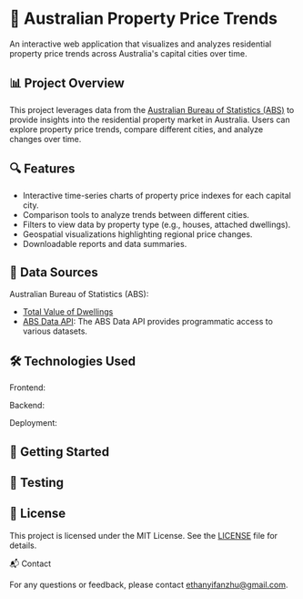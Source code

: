 # 🏡 Australian Property Price Trends

An interactive web application that visualizes and analyzes residential property price trends across Australia's capital cities over time.

## 📊 Project Overview

This project leverages data from the [Australian Bureau of Statistics (ABS)](https://www.abs.gov.au) to provide insights into the residential property market in Australia. Users can explore property price trends, compare different cities, and analyze changes over time.

## 🔍 Features

- Interactive time-series charts of property price indexes for each capital city.
- Comparison tools to analyze trends between different cities.
- Filters to view data by property type (e.g., houses, attached dwellings).
- Geospatial visualizations highlighting regional price changes.
- Downloadable reports and data summaries.

## 📂 Data Sources

Australian Bureau of Statistics (ABS):
- [Total Value of Dwellings](https://www.abs.gov.au/statistics/economy/price-indexes-and-inflation/total-value-dwellings)
- [ABS Data API](https://www.abs.gov.au/about/data-services/application-programming-interfaces-apis/data-api-user-guide): The ABS Data API provides programmatic access to various datasets.

## 🛠️ Technologies Used

Frontend:


Backend:


Deployment:


## 🚀 Getting Started



## 🧪 Testing



## 📄 License

This project is licensed under the MIT License. See the [LICENSE](/LICENSE) file for details.

📬 Contact

For any questions or feedback, please contact ethanyifanzhu@gmail.com.
